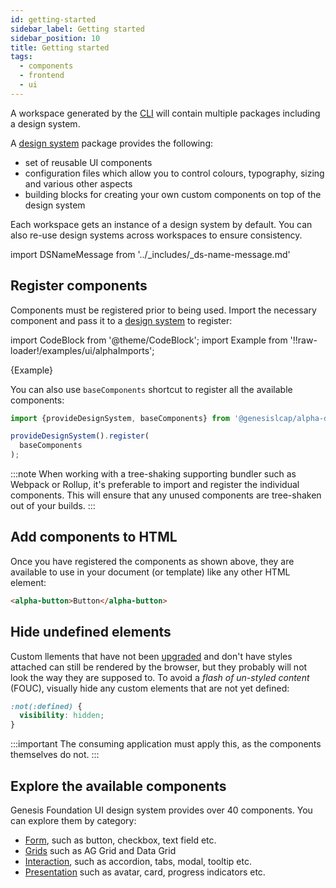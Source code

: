 ```yaml
---
id: getting-started
sidebar_label: Getting started
sidebar_position: 10
title: Getting started
tags:
  - components
  - frontend
  - ui
---
```


A workspace generated by the [CLI](/creating-applications/creating-a-new-project/web-project-setup/) will contain multiple packages including a design system.

A [design system](/creating-applications/defining-your-application/user-interface/web-ui-reference/design-systems/intro/) package provides the following:

* set of reusable UI components
* configuration files which allow you to control colours, typography, sizing and various other aspects
* building blocks for creating your own custom components on top of the design system

Each workspace gets an instance of a design system by default. You can also re-use design systems across workspaces to ensure consistency.

import DSNameMessage from '../_includes/_ds-name-message.md'

<DSNameMessage />

## Register components

Components must be registered prior to being used. Import the necessary component and pass it to a [design system](/creating-applications/defining-your-application/user-interface/web-ui-reference/design-systems/intro/) to register:

import CodeBlock from '@theme/CodeBlock';
import Example from '!!raw-loader!/examples/ui/alphaImports';

<CodeBlock className="language-ts">{Example}</CodeBlock>

You can also use `baseComponents` shortcut to register all the available components:


```ts
import {provideDesignSystem, baseComponents} from '@genesislcap/alpha-design-system';

provideDesignSystem().register(
  baseComponents
);
```

:::note
When working with a tree-shaking supporting bundler such as Webpack or Rollup, it's preferable to import and register the individual components. This will ensure that any unused components are tree-shaken out of your builds.
:::

## Add components to HTML

Once you have registered the components as shown above, they are available to use in your document (or template) like any other HTML element:

```html live
<alpha-button>Button</alpha-button>
```

## Hide undefined elements

Custom llements that have not been [upgraded](https://developers.google.com/web/fundamentals/web-components/customelements#upgrades) and don't have styles attached can still be rendered by the browser,  but they probably will not look the way they are supposed to. To avoid a *flash of un-styled content* (FOUC), visually hide any custom elements that are not yet defined:

```css
:not(:defined) {
  visibility: hidden;
}
```

:::important
The consuming application must apply this, as the components themselves do not.
:::


## Explore the available components

Genesis Foundation UI design system provides over 40 components. You can explore them by category:

* [Form](/creating-applications/defining-your-application/user-interface/web-ui-reference/components/form/button/), such as button, checkbox, text field etc.
* [Grids](/creating-applications/defining-your-application/user-interface/web-ui-reference/components/grids/ag-grid/ag-grid-intro) such as AG Grid and Data Grid
* [Interaction](/creating-applications/defining-your-application/user-interface/web-ui-reference/components/interaction/accordion/), such as accordion, tabs, modal, tooltip etc.
* [Presentation](/creating-applications/defining-your-application/user-interface/web-ui-reference/components/presentation/avatar) such as avatar, card, progress indicators etc.